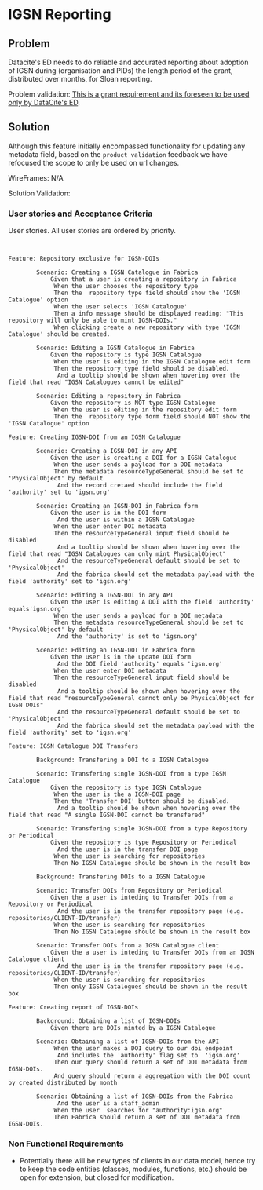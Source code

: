 # IGSN Reporting

## Problem

Datacite's ED needs to do reliable and accurated reporting about adoption of IGSN during (organisation and PIDs) the length period of the grant, distributed over months, for Sloan reporting. 

Problem validation: [This is a grant requirement and its foreseen to be used only by DataCite's ED](https://docs.google.com/document/d/1IZRuAFlr6Jyh-P1Rn-7Le6fyUVynmoRRFRxYEWtZJbo/edit). 

## Solution 

Although this feature initially encompassed functionality for updating any metadata field, based on the `product validation` feedback we have refocused the scope to only be used on url changes. 


WireFrames: N/A

Solution Validation: 


### User stories and Acceptance Criteria

User stories. All user stories are ordered by priority. 


```cucumber


Feature: Repository exclusive for IGSN-DOIs

        Scenario: Creating a IGSN Catalogue in Fabrica
            Given that a user is creating a repository in Fabrica
             When the user chooses the repository type
             Then the  repository type field should show the 'IGSN Catalogue' option
             When the user selects 'IGSN Catalogue'
             Then a info message should be displayed reading: "This repository will only be able to mint IGSN-DOIs."
             When clicking create a new repository with type 'IGSN Catalogue' should be created.
 
        Scenario: Editing a IGSN Catalogue in Fabrica
            Given the repository is type IGSN Catalogue
             When the user is editing in the IGSN Catalogue edit form
             Then the repository type field should be disabled.
              And a tooltip should be shown when hovering over the field that read "IGSN Catalogues cannot be edited"

        Scenario: Editing a repository in Fabrica
            Given the repository is NOT type IGSN Catalogue
             When the user is editing in the repository edit form
             Then the  repository type form field should NOT show the 'IGSN Catalogue' option

Feature: Creating IGSN-DOI from an IGSN Catalogue

        Scenario: Creating a IGSN-DOI in any API
            Given the user is creating a DOI for a IGSN Catalogue
             When the user sends a payload for a DOI metadata
             Then the metadata resourceTypeGeneral should be set to 'PhysicalObject' by default
              And the record cretaed should include the field 'authority' set to 'igsn.org'

        Scenario: Creating an IGSN-DOI in Fabrica form
            Given the user is in the DOI form
              And the user is within a IGSN Catalogue
             When the user enter DOI metadata
             Then the resourceTypeGeneral input field should be disabled
              And a tooltip should be shown when hovering over the field that read "IGSN Catalogues can only mint PhysicalObject"
              And the resourceTypeGeneral default should be set to 'PhysicalObject'
              And the fabrica should set the metadata payload with the field 'authority' set to 'igsn.org'

        Scenario: Editing a IGSN-DOI in any API
            Given the user is editing A DOI with the field 'authority' equals'igsn.org'
             When the user sends a payload for a DOI metadata
             Then the metadata resourceTypeGeneral should be set to 'PhysicalObject' by default
              And the 'authority' is set to 'igsn.org'

        Scenario: Editing an IGSN-DOI in Fabrica form
            Given the user is in the update DOI form
              And the DOI field 'authority' equals 'igsn.org'
             When the user enter DOI metadata
             Then the resourceTypeGeneral input field should be disabled
              And a tooltip should be shown when hovering over the field that read "resourceTypeGeneral cannot only be PhysicalObject for IGSN DOIs"
              And the resourceTypeGeneral default should be set to 'PhysicalObject'
              And the fabrica should set the metadata payload with the field 'authority' set to 'igsn.org'

Feature: IGSN Catalogue DOI Transfers

        Background: Transfering a DOI to a IGSN Catalogue

        Scenario: Transfering single IGSN-DOI from a type IGSN Catalogue
            Given the repository is type IGSN Catalogue
             When the user is the a IGSN-DOI page
             Then the 'Transfer DOI' button should be disabled.
              And a tooltip should be shown when hovering over the field that read "A single IGSN-DOI cannot be transfered"

        Scenario: Transfering single IGSN-DOI from a type Repository or Periodical
            Given the repository is type Repository or Periodical
              And the user is in the transfer DOI page 
             When the user is searching for repositories
             Then No IGSN Catalogue should be shown in the result box

        Background: Transfering DOIs to a IGSN Catalogue

        Scenario: Transfer DOIs from Repository or Periodical
            Given the a user is inteding to Transfer DOIs from a Repository or Periodical
              And the user is in the transfer repository page (e.g. repositories/CLIENT-ID/transfer)
             When the user is searching for repositories
             Then No IGSN Catalogue should be shown in the result box

        Scenario: Transfer DOIs from a IGSN Catalogue client
            Given the a user is inteding to Transfer DOIs from an IGSN Catalogue client
              And the user is in the transfer repository page (e.g. repositories/CLIENT-ID/transfer)
             When the user is searching for repositories
             Then only IGSN Catalogues should be shown in the result box

Feature: Creating report of IGSN-DOIs

        Background: Obtaining a list of IGSN-DOIs
            Given there are DOIs minted by a IGSN Catalogue

        Scenario: Obtaining a list of IGSN-DOIs from the API
             When the user makes a DOI query to our doi endpoint
              And includes the 'authority' flag set to  'igsn.org'
             Then our query should return a set of DOI metadata from IGSN-DOIs.
             And query should return a aggregation with the DOI count by created distributed by month

        Scenario: Obtaining a list of IGSN-DOIs from the Fabrica
              And the user is a staff_admin
             When the user  searches for "authority:igsn.org"
             Then Fabrica should return a set of DOI metadata from IGSN-DOIs.

```

### Non Functional Requirements

- Potentially there will be new types of clients in our data model, hence try to keep the code entities (classes, modules, functions, etc.) should be open for extension, but closed for modification.
